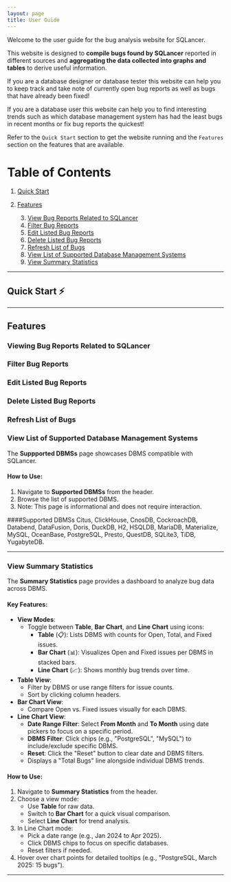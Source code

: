 ```yaml
---
layout: page
title: User Guide
---
```


Welcome to the user guide for the bug analysis website for SQLancer. <br>

This website is designed to **compile bugs found by SQLancer** reported in different sources and **aggregating the data collected into graphs and tables** to derive useful information. <br>

If you are a database designer or database tester this website can help you to keep track and take note of currently open bug reports as well as bugs that have already been fixed! <br>

If you are a database user this website can help you to find interesting trends such as which database management system has had the least bugs in recent months or fix bug reports the quickest! <br>

Refer to the `Quick Start` section to get the website running and the `Features` section on the features that are available. <br>

<div style="page-break-after: always;"></div>

# Table of Contents
1. [Quick Start](#quick-start)
2. [Features](#features)
   
   3. [View Bug Reports Related to SQLancer](#viewing-bug-reports-related-to-sqlancer)
   4. [Filter Bug Reports](#filter-bug-reports)
   5. [Edit Listed Bug Reports](#edit-listed-bug-reports)
   6. [Delete Listed Bug Reports](#delete-listed-bug-reports)
   7. [Refresh List of Bugs](#refresh-list-of-bugs)
   8. [View List of Supported Database Management Systems](#view-list-of-supported-database-management-systems)
   9. [View Summary Statistics](#view-summary-statistics)

--------------------------------------------------------------------------------------------------------------------

<div style="page-break-after: always;"></div>

## Quick Start ⚡
<!-- Have to explain the setting up of .env files to link to a local PGSQL database -->

--------------------------------------------------------------------------------------------------------------------

<div style="page-break-after: always;"></div>

## Features

### Viewing Bug Reports Related to SQLancer
<!-- Mention both pages with listed bug reports -->

### Filter Bug Reports
<!-- Mention all the different ways of sorting and filtering -->

### Edit Listed Bug Reports


### Delete Listed Bug Reports


<div style="page-break-after: always;"></div>

### Refresh List of Bugs
<!-- For the Github issues -->

### View List of Supported Database Management Systems
The **Suppported DBMSs** page showcases DBMS compatible with SQLancer.

#### How to Use:
1. Navigate to **Supported DBMSs** from the header.
2. Browse the list of supported DBMS.
3. Note: This page is informational and does not require interaction.

####Supported DBMSs
Citus, ClickHouse, CnosDB, CockroachDB, Databend, DataFusion, Doris, DuckDB, H2, HSQLDB, MariaDB, Materialize, MySQL, OceanBase, PostgreSQL, Presto, QuestDB, SQLite3, TiDB, YugabyteDB.

---

### View Summary Statistics
The **Summary Statistics** page provides a dashboard to analyze bug data across DBMS.

#### Key Features:
- **View Modes**:
  - Toggle between **Table**, **Bar Chart**, and **Line Chart** using icons:
    - **Table** (📋): Lists DBMS with counts for Open, Total, and Fixed issues.
    - **Bar Chart** (📊): Visualizes Open and Fixed issues per DBMS in stacked bars.
    - **Line Chart** (📈): Shows monthly bug trends over time.
- **Table View**:
  - Filter by DBMS or use range filters for issue counts.
  - Sort by clicking column headers.
- **Bar Chart View**:
  - Compare Open vs. Fixed issues visually for each DBMS.
- **Line Chart View**:
  - **Date Range Filter**: Select **From Month** and **To Month** using date pickers to focus on a specific period.
  - **DBMS Filter**: Click chips (e.g., "PostgreSQL", "MySQL") to include/exclude specific DBMS.
  - **Reset**: Click the "Reset" button to clear date and DBMS filters.
  - Displays a "Total Bugs" line alongside individual DBMS trends.

#### How to Use:
1. Navigate to **Summary Statistics** from the header.
2. Choose a view mode:
   - Use **Table** for raw data.
   - Switch to **Bar Chart** for a quick visual comparison.
   - Select **Line Chart** for trend analysis.
3. In Line Chart mode:
   - Pick a date range (e.g., Jan 2024 to Apr 2025).
   - Click DBMS chips to focus on specific databases.
   - Reset filters if needed.
4. Hover over chart points for detailed tooltips (e.g., "PostgreSQL, March 2025: 15 bugs").

---
